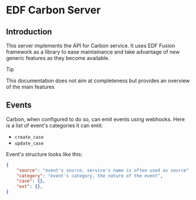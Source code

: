 # EDF Carbon Server


## Introduction

This server implements the API for Carbon service. It uses EDF Fusion framework as a library to ease maintainance and take advantage of new generic features as they become available.

> [!TIP]
> This documentation does not aim at completeness but provides an overview of the main features


## Events

Carbon, when configured to do so, can emit events using webhooks. Here is a list of event's categories it can emit:

- `create_case`
- `update_case`

Event's structure looks like this:

```json
{
    "source": "event's source, service's name is often used as source",
    "category": "event's category, the nature of the event",
    "case": {},
    "ext": {},
}
```

